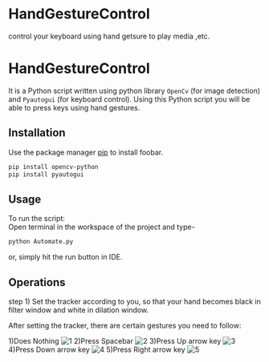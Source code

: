 # HandGestureControl

control your keyboard using hand getsure to play media ,etc.
# HandGestureControl

It is a Python script written using python library `OpenCv` (for image detection) and `Pyautogui` (for keyboard control). Using this Python script you will be able to press keys using hand gestures.
## Installation

Use the package manager [pip](https://pip.pypa.io/en/stable/) to install foobar.

```bash
pip install opencv-python
pip install pyautogui
```

## Usage
To run the script: \
Open terminal in the workspace of the project and type-
```bash
python Automate.py
```
or, 
simply hit the run button in IDE.

## Operations

step 1) Set the tracker according to you, so that your hand becomes black in filter window and white in dilation window.

After setting the tracker, there are certain gestures you need to follow:

1)Does Nothing
![1](https://github.com/rajiv8/HandGestureControl/blob/master/screenshots/steady.png)
2)Press Spacebar
![2](https://github.com/rajiv8/HandGestureControl/blob/master/screenshots/play_pause.png)
3)Press Up arrow key
![3](https://github.com/rajiv8/HandGestureControl/blob/master/screenshots/volume_up.png)
4)Press Down arrow key
![4](https://github.com/rajiv8/HandGestureControl/blob/master/screenshots/volume_down.png)
5)Press Right arrow key
![5](https://github.com/rajiv8/HandGestureControl/blob/master/screenshots/forward.png)
